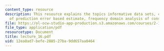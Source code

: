 ```yaml
---
content_type: resource
description: This resource explains the topics informative data sets, consistency
  of prediction error based estimate, frequency domain analysis of consistency.
file: https://ol-ocw-studio-app-production.s3.amazonaws.com/courses/2-160-identification-estimation-and-learning-spring-2006/12ea8ad7befe288527ba9dd657aa0464_lecture_16.pdf
file_type: application/pdf
resourcetype: Document
title: lecture_16.pdf
uid: 12ea8ad7-befe-2885-27ba-9dd657aa0464
---
```


